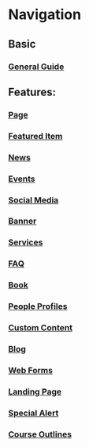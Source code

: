 # Navigation
## Basic
###	[General Guide](general.html)
## Features:
###	[Page](features/howto-page.html)
###	[Featured Item](features/howto-featured.html)
###	[News](features/howto-news.html)
###	[Events](features/howto-events.html)
###	[Social Media](features/howto-socialmedia.html)
###	[Banner](features/howto-banner.html)
###	[Services](features/howto-services.html)
###	[FAQ](features/howto-FAQ.html)
###	[Book](features/howto-book.html)
###	[People Profiles](features/howto-profiles.html)
###	[Custom Content](features/howto-customcon.html)
###	[Blog](features/howto-blog.html)
###	[Web Forms](features/howto-webforms.html)
###	[Landing Page](features/howto-landingpag.html)
###	[Special Alert](features/howto-specialalert.html)
###	[Course Outlines](features/howto-courseoutlines.html)
